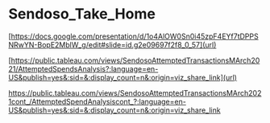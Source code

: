 # Sendoso_Take_Home
[https://docs.google.com/presentation/d/1o4AlOW0Sn0i45zpF4EYf7tDPPSNRwYN-BopE2MblW_g/edit#slide=id.g2e09697f2f8_0_57](url)

[https://public.tableau.com/views/SendosoAttemptedTransactionsMArch2021/AttemptedSpendsAnalysis?:language=en-US&publish=yes&:sid=&:display_count=n&:origin=viz_share_link](url)

[https://public.tableau.com/views/SendosoAttemptedTransactionsMArch2021cont_/AttemptedSpendAnalysiscont_?:language=en-US&publish=yes&:sid=&:display_count=n&:origin=viz_share_link
](url)
